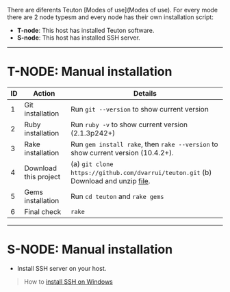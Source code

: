 There are diferents Teuton [Modes of use](Modes of use). For every mode there are 2 node typesm and every node has their own installation script:

* **T-node**: This host has installed Teuton software.
* **S-node**: This host has installed SSH server.

---

# T-NODE: Manual installation

| ID | Action            | Details |
| -- | ----------------- | ----------- |
| 1  | Git installation  | Run `git --version` to show current version |
| 2  | Ruby installation | Run `ruby -v` to show current version (2.1.3p242+) |
| 3  | Rake installation | Run `gem install rake`, then `rake --version` to show current version (10.4.2+). |
| 4  | Download this project | (a) `git clone https://github.com/dvarrui/teuton.git` (b) Download and unzip [file](https://github.com/dvarrui/teuton-panel/archive/master.zip). |
| 5  | Gems installation | Run `cd teuton` and `rake gems` |
| 6  | Final check       | `rake` |

---

# S-NODE: Manual installation

* Install SSH server on your host.

> How to [install SSH on Windows](windows-ssh)

